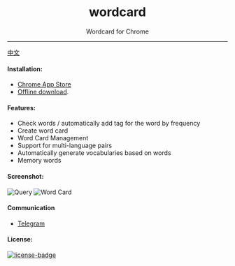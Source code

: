 <p align="center"></p>
<h1 align="center">wordcard</h1>
<p align="center">Wordcard for Chrome</p>
<p align="center" style="display:none">
   <a href="https://github.com/solobat/wordcard/releases"><img src="https://img.shields.io/badge/lastest_version-2.3.3-blue.svg"></a>
   <a target="_blank" href="https://chrome.google.com/webstore/detail/oegblnjiajbfeegijlnblepdodmnddbk"><img src="https://img.shields.io/badge/download-_chrome_webstore-brightgreen.svg"></a>
   <a href="http://owsjc7iz3.bkt.clouddn.com/wordcard-2.3.3.crx"><img src="https://img.shields.io/badge/download-_crx-brightgreen.svg"></a>
</p>

***
[中文](./doc/README_CN.md)

#### Installation:
- [Chrome App Store](https://chrome.google.com/webstore/detail/oegblnjiajbfeegijlnblepdodmnddbk)
- [Offline download](http://owsjc7iz3.bkt.clouddn.com/wordcard-2.3.3.crx).

#### Features:
+ Check words / automatically add tag for the word by frequency
+ Create word card
+ Word Card Management
+ Support for multi-language pairs
+ Automatically generate vocabularies based on words
+ Memory words

#### Screenshot:
![Query](https://i.imgur.com/w71e712.png)
![Word Card](https://i.imgur.com/DwzNsTe.png)

#### Communication
+ [Telegram](https://t.me/okwordcard)

#### License:
[![license-badge]][license-link]

<!-- Link -->
[version-badge]:    https://img.shields.io/badge/lastest_version-2.3.3-blue.svg
[version-link]:     https://github.com/solobat/wordcard
[chrome-badge]:     https://img.shields.io/badge/download-_chrome_webstore-brightgreen.svg
[chrome-link]:      https://chrome.google.com/webstore/detail/oegblnjiajbfeegijlnblepdodmnddbk
[offline-badge]:    https://img.shields.io/badge/download-_crx-brightgreen.svg
[offline-link]:     http://owsjc7iz3.bkt.clouddn.com/wordcard-2.3.3.crx
[license-badge]:    https://img.shields.io/github/license/mashape/apistatus.svg
[license-link]:     https://opensource.org/licenses/MIT
